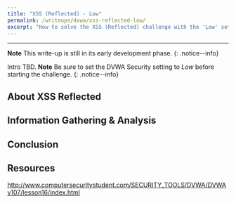 ```yaml
---
title: "XSS (Reflected) - Low"
permalink: /writeups/dvwa/xss-reflected-low/
excerpt: "How to solve the XSS (Reflected) challenge with the 'Low' setting."
---
```


---
**Note** This write-up is still in its early development phase.
{: .notice--info}

Intro TBD.
**Note** Be sure to set the DVWA Security setting to *Low* before starting the challenge.
{: .notice--info}

## About XSS Reflected


## Information Gathering & Analysis


## Conclusion


## Resources

http://www.computersecuritystudent.com/SECURITY_TOOLS/DVWA/DVWAv107/lesson16/index.html